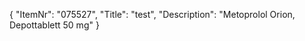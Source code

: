 {
  "ItemNr": "075527",
  "Title": "test",
  "Description": "Metoprolol Orion, Depottablett 50 mg"
}